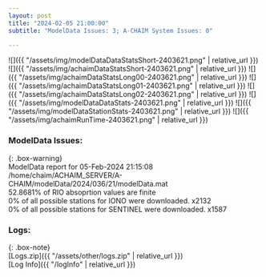 ```yaml
---
layout: post
title: "2024-02-05 21:00:00"
subtitle: "ModelData Issues: 3; A-CHAIM System Issues: 0"

---
```


![]({{ "/assets/img/modelDataDataStatsShort-2403621.png" | relative_url }})
![]({{ "/assets/img/achaimDataStatsShort-2403621.png" | relative_url }})
![]({{ "/assets/img/achaimDataStatsLong00-2403621.png" | relative_url }})
![]({{ "/assets/img/achaimDataStatsLong01-2403621.png" | relative_url }})
![]({{ "/assets/img/achaimDataStatsLong02-2403621.png" | relative_url }})
![]({{ "/assets/img/modelDataDataStats-2403621.png" | relative_url }})
![]({{ "/assets/img/modelDataStationStats-2403621.png" | relative_url }})
![]({{ "/assets/img/achaimRunTime-2403621.png" | relative_url }})


### ModelData Issues:  
  
{: .box-warning}  
 ModelData report for 05-Feb-2024 21:15:08   
 /home/chaim/ACHAIM_SERVER/A-CHAIM/modelData/2024/036/21/modelData.mat   
 52.8681% of RIO absoprtion values are finite   
 0% of all possible stations for IONO were downloaded. x2132   
 0% of all possible stations for SENTINEL were downloaded. x1587   
  


### Logs:  
  
{: .box-note}  
[Logs.zip]({{ "/assets/other/logs.zip" | relative_url }})  
[Log Info]({{ "/logInfo" | relative_url }})  
